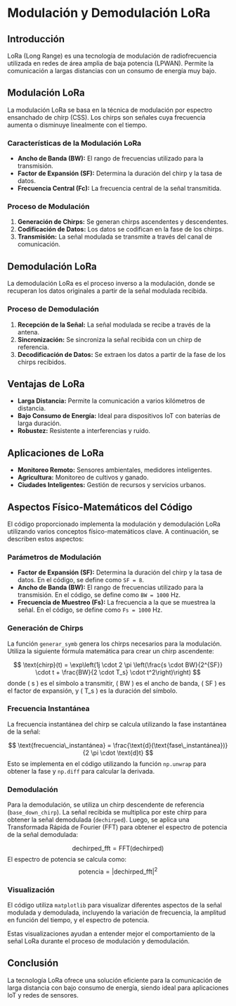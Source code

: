 # Modulación y Demodulación LoRa

## Introducción
LoRa (Long Range) es una tecnología de modulación de radiofrecuencia utilizada en redes de área amplia de baja potencia (LPWAN). Permite la comunicación a largas distancias con un consumo de energía muy bajo.

## Modulación LoRa
La modulación LoRa se basa en la técnica de modulación por espectro ensanchado de chirp (CSS). Los chirps son señales cuya frecuencia aumenta o disminuye linealmente con el tiempo.

### Características de la Modulación LoRa
- **Ancho de Banda (BW):** El rango de frecuencias utilizado para la transmisión.
- **Factor de Expansión (SF):** Determina la duración del chirp y la tasa de datos.
- **Frecuencia Central (Fc):** La frecuencia central de la señal transmitida.

### Proceso de Modulación
1. **Generación de Chirps:** Se generan chirps ascendentes y descendentes.
2. **Codificación de Datos:** Los datos se codifican en la fase de los chirps.
3. **Transmisión:** La señal modulada se transmite a través del canal de comunicación.

## Demodulación LoRa
La demodulación LoRa es el proceso inverso a la modulación, donde se recuperan los datos originales a partir de la señal modulada recibida.

### Proceso de Demodulación
1. **Recepción de la Señal:** La señal modulada se recibe a través de la antena.
2. **Sincronización:** Se sincroniza la señal recibida con un chirp de referencia.
3. **Decodificación de Datos:** Se extraen los datos a partir de la fase de los chirps recibidos.

## Ventajas de LoRa
- **Larga Distancia:** Permite la comunicación a varios kilómetros de distancia.
- **Bajo Consumo de Energía:** Ideal para dispositivos IoT con baterías de larga duración.
- **Robustez:** Resistente a interferencias y ruido.

## Aplicaciones de LoRa
- **Monitoreo Remoto:** Sensores ambientales, medidores inteligentes.
- **Agricultura:** Monitoreo de cultivos y ganado.
- **Ciudades Inteligentes:** Gestión de recursos y servicios urbanos.

## Aspectos Físico-Matemáticos del Código

El código proporcionado implementa la modulación y demodulación LoRa utilizando varios conceptos físico-matemáticos clave. A continuación, se describen estos aspectos:

### Parámetros de Modulación
- **Factor de Expansión (SF):** Determina la duración del chirp y la tasa de datos. En el código, se define como `SF = 8`.
- **Ancho de Banda (BW):** El rango de frecuencias utilizado para la transmisión. En el código, se define como `BW = 1000` Hz.
- **Frecuencia de Muestreo (Fs):** La frecuencia a la que se muestrea la señal. En el código, se define como `Fs = 1000` Hz.

### Generación de Chirps
La función `generar_symb` genera los chirps necesarios para la modulación. Utiliza la siguiente fórmula matemática para crear un chirp ascendente:

$$ \text{chirp}(t) = \exp\left(1j \cdot 2 \pi \left(\frac{s \cdot BW}{2^{SF}} \cdot t + \frac{BW}{2 \cdot T_s} \cdot t^2\right)\right) $$
donde \( s \) es el símbolo a transmitir, \( BW \) es el ancho de banda, \( SF \) es el factor de expansión, y \( T_s \) es la duración del símbolo.

### Frecuencia Instantánea
La frecuencia instantánea del chirp se calcula utilizando la fase instantánea de la señal:

$$ \text{frecuencia\_instantánea} = \frac{\text{d}(\text{fase\_instantánea})}{2 \pi \cdot \text{d}t} $$
Esto se implementa en el código utilizando la función `np.unwrap` para obtener la fase y `np.diff` para calcular la derivada.

### Demodulación
Para la demodulación, se utiliza un chirp descendente de referencia (`base_down_chirp`). La señal recibida se multiplica por este chirp para obtener la señal demodulada (`dechirped`). Luego, se aplica una Transformada Rápida de Fourier (FFT) para obtener el espectro de potencia de la señal demodulada:

$$ \text{dechirped\_fft} = \text{FFT}(\text{dechirped}) $$
El espectro de potencia se calcula como:
$$ \text{potencia} = |\text{dechirped\_fft}|^2 $$

### Visualización
El código utiliza `matplotlib` para visualizar diferentes aspectos de la señal modulada y demodulada, incluyendo la variación de frecuencia, la amplitud en función del tiempo, y el espectro de potencia.

Estas visualizaciones ayudan a entender mejor el comportamiento de la señal LoRa durante el proceso de modulación y demodulación.

## Conclusión
La tecnología LoRa ofrece una solución eficiente para la comunicación de larga distancia con bajo consumo de energía, siendo ideal para aplicaciones IoT y redes de sensores.































